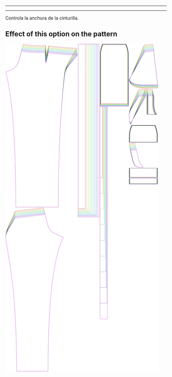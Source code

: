 - - -
- - -
Controla la anchura de la cinturilla.


## Effect of this option on the pattern
![This image shows the effect of this option by superimposing several variants that have a different value for this option](charlie_waistbandwidth_sample.svg "Effect of this option on the pattern")